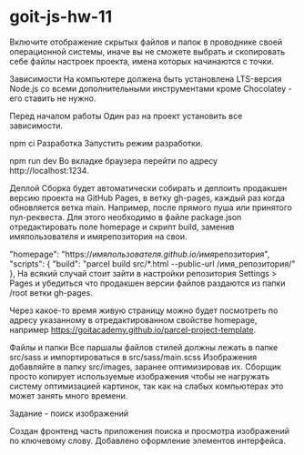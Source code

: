 # goit-js-hw-11

Включите отображение скрытых файлов и папок в проводнике своей операционной системы, иначе вы не
сможете выбрать и скопировать себе файлы настроек проекта, имена которых начинаются с точки.

Зависимости На компьютере должена быть установлена LTS-версия Node.js со всеми дополнительными
инструментами кроме Chocolatey - его ставить не нужно.

Перед началом работы Один раз на проект установить все зависимости.

npm ci Разработка Запустить режим разработки.

npm run dev Во вкладке браузера перейти по адресу http://localhost:1234.

Деплой Сборка будет автоматически собирать и деплоить продакшен версию проекта на GitHub Pages, в
ветку gh-pages, каждый раз когда обновляется ветка main. Например, после прямого пуша или принятого
пул-реквеста. Для этого необходимо в файле package.json отредактировать поле homepage и скрипт
build, заменив имяпользователя и имярепозитория на свои.

"homepage": "https://имя*пользователя.github.io/имя*репозитория", "scripts": { "build": "parcel
build src/\*.html --public-url /имя_репозитория/" }, На всякий случай стоит зайти в настройки
репозитория Settings > Pages и убедиться что продакшен версии файлов раздаются из папки /root ветки
gh-pages.

Через какое-то время живую страницу можно будет посмотреть по адресу указанному в отредактированном
свойстве homepage, например https://goitacademy.github.io/parcel-project-template.

Файлы и папки Все паршалы файлов стилей должны лежать в папке src/sass и импортироваться в
src/sass/main.scss Изображения добавляйте в папку src/images, заранее оптимизировав их. Сборщик
просто копирует используемые изображения чтобы не нагружать систему оптимизацией картинок, так как
на слабых компьютерах это может занять много времени.

Задание - поиск изображений

Создан фронтенд часть приложения поиска и просмотра изображений по ключевому слову. Добавлено
оформление элементов интерфейса.
